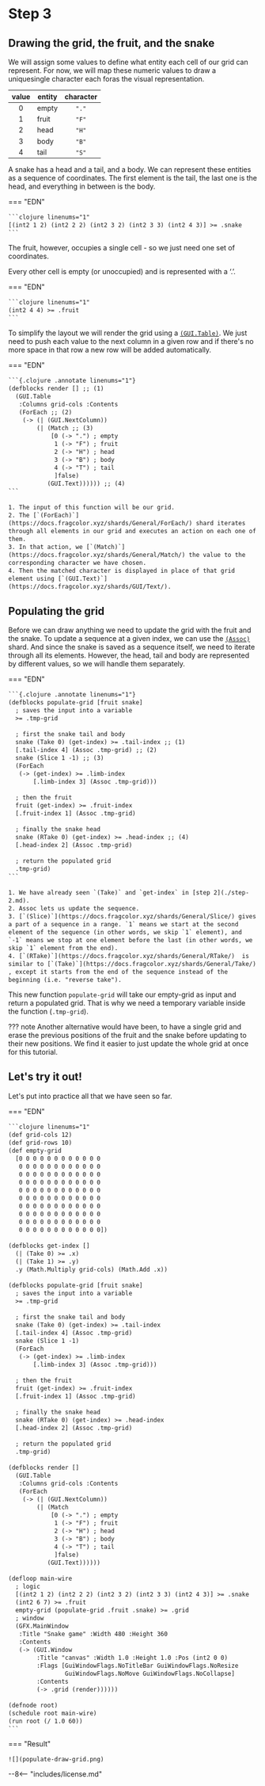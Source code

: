 # Step 3

## Drawing the grid, the fruit, and the snake

We will assign some values to define what entity each cell of our grid can represent. For now, we will map these numeric values to draw a uniquesingle character each foras the visual representation.

| value | entity | character |
|:-----:|---------|:---------:|
| 0     | empty   | `"."`     |
| 1     | fruit   | `"F"`     |
| 2     | head    | `"H"`     |
| 3     | body    | `"B"`     |
| 4     | tail    | `"S"`     |


A snake has a head and a tail, and a body. We can represent these entities as a sequence of coordinates. The first element is the tail, the last one is the head, and everything in between is the body.

=== "EDN"

    ```clojure linenums="1"
    [(int2 1 2) (int2 2 2) (int2 3 2) (int2 3 3) (int2 4 3)] >= .snake
    ```

The fruit, however, occupies a single cell - so we just need one set of coordinates.

Every other cell is empty (or unoccupied) and is represented with a ‘.’.

=== "EDN"

    ```clojure linenums="1"
    (int2 4 4) >= .fruit
    ```

To simplify the layout we will render the grid using a [`(GUI.Table)`](https://docs.fragcolor.xyz/shards/GUI/Table/). We just need to push each value to the next column in a given row and if there's no more space in that row a new row will be added automatically.

=== "EDN"

    ```{.clojure .annotate linenums="1"}
    (defblocks render [] ;; (1)
      (GUI.Table
       :Columns grid-cols :Contents
       (ForEach ;; (2)
        (-> (| (GUI.NextColumn))
            (| (Match ;; (3)
                [0 (-> ".") ; empty
                 1 (-> "F") ; fruit
                 2 (-> "H") ; head
                 3 (-> "B") ; body
                 4 (-> "T") ; tail
                 ]false)
               (GUI.Text)))))) ;; (4)
    ```
    
    1. The input of this function will be our grid.
    2. The [`(ForEach)`](https://docs.fragcolor.xyz/shards/General/ForEach/) shard iterates through all elements in our grid and executes an action on each one of them.
    3. In that action, we [`(Match)`](https://docs.fragcolor.xyz/shards/General/Match/) the value to the corresponding character we have chosen.
    4. Then the matched character is displayed in place of that grid element using [`(GUI.Text)`](https://docs.fragcolor.xyz/shards/GUI/Text/).

## Populating the grid

Before we can draw anything we need to update the grid with the fruit and the snake. To update a sequence at a given index, we can use the [`(Assoc)`](https://docs.fragcolor.xyz/shards/General/Assoc/) shard. And since the snake is saved as a sequence itself, we need to iterate through all its elements. However, the head, tail and body are represented by different values, so we will handle them separately.

=== "EDN"

    ```{.clojure .annotate linenums="1"}
    (defblocks populate-grid [fruit snake]
      ; saves the input into a variable
      >= .tmp-grid

      ; first the snake tail and body
      snake (Take 0) (get-index) >= .tail-index ;; (1)
      [.tail-index 4] (Assoc .tmp-grid) ;; (2)
      snake (Slice 1 -1) ;; (3)
      (ForEach
       (-> (get-index) >= .limb-index
           [.limb-index 3] (Assoc .tmp-grid)))

      ; then the fruit
      fruit (get-index) >= .fruit-index
      [.fruit-index 1] (Assoc .tmp-grid)

      ; finally the snake head
      snake (RTake 0) (get-index) >= .head-index ;; (4)
      [.head-index 2] (Assoc .tmp-grid)

      ; return the populated grid
      .tmp-grid)
    ```
    
    1. We have already seen `(Take)` and `get-index` in [step 2](./step-2.md).
    2. Assoc lets us update the sequence.
    3. [`(Slice)`](https://docs.fragcolor.xyz/shards/General/Slice/) gives a part of a sequence in a range. `1` means we start at the second element of the sequence (in other words, we skip `1` element), and `-1` means we stop at one element before the last (in other words, we skip `1` element from the end).
    4. [`(RTake)`](https://docs.fragcolor.xyz/shards/General/RTake/)  is similar to [`(Take)`](https://docs.fragcolor.xyz/shards/General/Take/) , except it starts from the end of the sequence instead of the beginning (i.e. "reverse take").

This new function `populate-grid` will take our empty-grid as input and return a populated grid. That is why we need a temporary variable inside the function (`.tmp-grid`).

??? note
    Another alternative would have been, to have a single grid and erase the previous positions of the fruit and the snake before updating to their new positions. We find it easier to just update the whole grid at once for this tutorial.

## Let's try it out!

Let's put into practice all that we have seen so far.

=== "EDN"

    ```clojure linenums="1"
    (def grid-cols 12)
    (def grid-rows 10)
    (def empty-grid
      [0 0 0 0 0 0 0 0 0 0 0 0
       0 0 0 0 0 0 0 0 0 0 0 0
       0 0 0 0 0 0 0 0 0 0 0 0
       0 0 0 0 0 0 0 0 0 0 0 0
       0 0 0 0 0 0 0 0 0 0 0 0
       0 0 0 0 0 0 0 0 0 0 0 0
       0 0 0 0 0 0 0 0 0 0 0 0
       0 0 0 0 0 0 0 0 0 0 0 0
       0 0 0 0 0 0 0 0 0 0 0 0
       0 0 0 0 0 0 0 0 0 0 0 0])

    (defblocks get-index []
      (| (Take 0) >= .x)
      (| (Take 1) >= .y)
      .y (Math.Multiply grid-cols) (Math.Add .x))

    (defblocks populate-grid [fruit snake]
      ; saves the input into a variable
      >= .tmp-grid

      ; first the snake tail and body
      snake (Take 0) (get-index) >= .tail-index
      [.tail-index 4] (Assoc .tmp-grid)
      snake (Slice 1 -1)
      (ForEach
       (-> (get-index) >= .limb-index
           [.limb-index 3] (Assoc .tmp-grid)))

      ; then the fruit
      fruit (get-index) >= .fruit-index
      [.fruit-index 1] (Assoc .tmp-grid)

      ; finally the snake head
      snake (RTake 0) (get-index) >= .head-index
      [.head-index 2] (Assoc .tmp-grid)

      ; return the populated grid
      .tmp-grid)

    (defblocks render []
      (GUI.Table
       :Columns grid-cols :Contents
       (ForEach
        (-> (| (GUI.NextColumn))
            (| (Match
                [0 (-> ".") ; empty
                 1 (-> "F") ; fruit
                 2 (-> "H") ; head
                 3 (-> "B") ; body
                 4 (-> "T") ; tail
                 ]false)
               (GUI.Text))))))

    (defloop main-wire
      ; logic
      [(int2 1 2) (int2 2 2) (int2 3 2) (int2 3 3) (int2 4 3)] >= .snake
      (int2 6 7) >= .fruit
      empty-grid (populate-grid .fruit .snake) >= .grid
      ; window
      (GFX.MainWindow
       :Title "Snake game" :Width 480 :Height 360
       :Contents
       (-> (GUI.Window
            :Title "canvas" :Width 1.0 :Height 1.0 :Pos (int2 0 0)
            :Flags [GuiWindowFlags.NoTitleBar GuiWindowFlags.NoResize
                    GuiWindowFlags.NoMove GuiWindowFlags.NoCollapse]
            :Contents
            (-> .grid (render))))))

    (defnode root)
    (schedule root main-wire)
    (run root (/ 1.0 60))
    ```

=== "Result"

    ![](populate-draw-grid.png)

--8<-- "includes/license.md"
